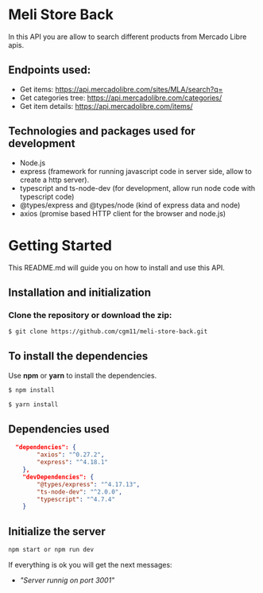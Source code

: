 # Meli Store Back

In this API you are allow to search different products from Mercado Libre apis.

## Endpoints used:

* Get items: https://api.mercadolibre.com/sites/MLA/search?q=
* Get categories tree: https://api.mercadolibre.com/categories/
* Get item details: https://api.mercadolibre.com/items/

## Technologies and packages used for development

- Node.js
- express (framework for running javascript code in server side, allow to create a http server).
- typescript and ts-node-dev (for development, allow run node code with typescript code)
- @types/express and @types/node (kind of express data and node)
- axios (promise based HTTP client for the browser and node.js)

# Getting Started

This README.md will guide you on how to install and use this API.

## Installation and initialization

### Clone the repository or download the zip:

```bash
$ git clone https://github.com/cgm11/meli-store-back.git
```

## To install the dependencies

Use **npm** or **yarn** to install the dependencies.

```bash
$ npm install
```

```bash
$ yarn install
```

## Dependencies used

```json
  "dependencies": {
        "axios": "^0.27.2",
        "express": "^4.18.1"
    },
    "devDependencies": {
        "@types/express": "^4.17.13",
        "ts-node-dev": "^2.0.0",
        "typescript": "^4.7.4"
    }
```

## Initialize the server

```bash
npm start or npm run dev
```

If everything is ok you will get the next messages:

- _"Server runnig on port 3001"_